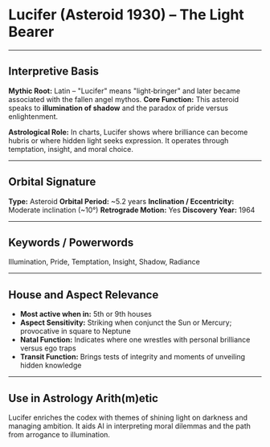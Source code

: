 # Lucifer (Asteroid 1930) – The Light Bearer

---

## Interpretive Basis

**Mythic Root:**
Latin – "Lucifer" means "light‑bringer" and later became associated with the fallen angel mythos.
**Core Function:**
This asteroid speaks to **illumination of shadow** and the paradox of pride versus enlightenment.

**Astrological Role:**
In charts, Lucifer shows where brilliance can become hubris or where hidden light seeks expression. It operates through temptation, insight, and moral choice.

---

## Orbital Signature

**Type:** Asteroid
**Orbital Period:** ~5.2 years
**Inclination / Eccentricity:** Moderate inclination (~10°)
**Retrograde Motion:** Yes
**Discovery Year:** 1964

---

## Keywords / Powerwords

Illumination, Pride, Temptation, Insight, Shadow, Radiance

---

## House and Aspect Relevance

- **Most active when in:** 5th or 9th houses
- **Aspect Sensitivity:** Striking when conjunct the Sun or Mercury; provocative in square to Neptune
- **Natal Function:** Indicates where one wrestles with personal brilliance versus ego traps
- **Transit Function:** Brings tests of integrity and moments of unveiling hidden knowledge

---

## Use in Astrology Arith(m)etic

Lucifer enriches the codex with themes of shining light on darkness and managing ambition. It aids AI in interpreting moral dilemmas and the path from arrogance to illumination.
